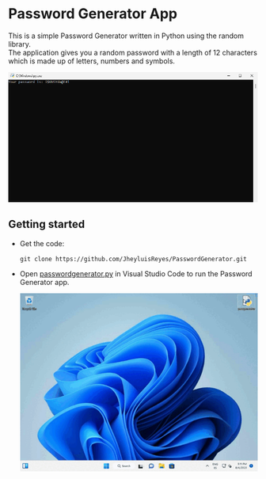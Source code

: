 # Password Generator App
This is a simple Password Generator written in Python using the random library.<br>
The application gives you a random password with a length of 12 characters which is made up of letters, numbers and symbols.

  ![Password Generator Screenshot](images/PasswordGeneratorScreenshot.png)

## Getting started

- Get the code:

    ```
    git clone https://github.com/JheyluisReyes/PasswordGenerator.git
    ```

- Open [passwordgenerator.py](passwordgenerator.py) in Visual Studio Code to run the Password Generator app.

  ![Password Generator Screenshot](images/PasswordGeneratorGIF.gif)
